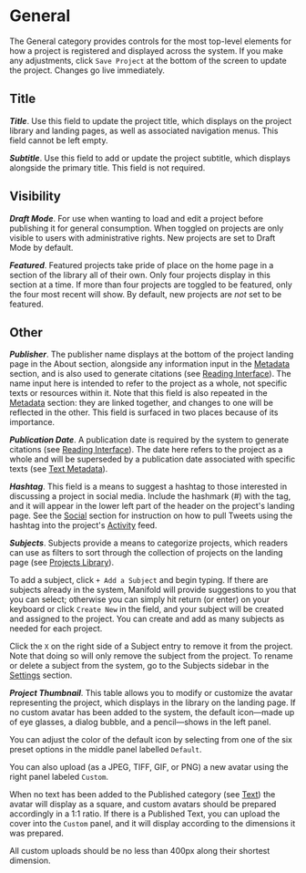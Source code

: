 # General

The General category provides controls for the most top-level elements for how a project is registered and displayed across the system. If you make any adjustments, click `Save Project` at the bottom of the screen to update the project. Changes go live immediately.

## Title

***Title***. Use this field to update the project title, which displays on the project library and landing pages, as well as associated navigation menus. This field cannot be left empty.

***Subtitle***. Use this field to add or update the project subtitle, which displays alongside the primary title. This field is not required.

## Visibility

***Draft Mode***. For use when wanting to load and edit a project before publishing it for general consumption. When toggled on projects are only visible to users with administrative rights. New projects are set to Draft Mode by default.

***Featured***. Featured projects take pride of place on the home page in a section of the library all of their own. Only four projects display in this section at a time. If more than four projects are toggled to be featured, only the four most recent will show. By default, new projects are *not* set to be featured.

## Other

***Publisher***. The publisher name displays at the bottom of the project landing page in the About section, alongside any information input in the [Metadata](metadata.md) section, and is also used to generate citations (see [Reading Interface](/readers/reading-interface.md#share)). The name input here is intended to refer to the project as a whole, not specific texts or resources within it. Note that this field is also repeated in the [Metadata](metadata.md) section: they are linked together, and changes to one will be reflected in the other. This field is surfaced in two places because of its importance.

***Publication Date***. A publication date is required by the system to generate citations (see [Reading Interface](/readers/reading-interface.md#share)). The date here refers to the project as a whole and will be superseded by a publication date associated with specific texts (see [Text Metadata](texts.md#metadata)).

***Hashtag***. This field is a means to suggest a hashtag to those interested in discussing a project in social media. Include the hashmark (#) with the tag, and it will appear in the lower left part of the header on the project's landing page. See the [Social](social.md) section for instruction on how to pull Tweets using the hashtag into the project's [Activity](activity.md) feed.

***Subjects***. Subjects provide a means to categorize projects, which readers can use as filters to sort through the collection of projects on the landing page (see [Projects Library](/readers/projects_library.md#ourprojects)).

To add a subject, click `+ Add a Subject` and begin typing. If there are subjects already in the system, Manifold will provide suggestions to you that you can select; otherwise you can simply hit return (or enter) on your keyboard or click `Create New` in the field, and your subject will be created and assigned to the project. You can create and add as many subjects as needed for each project.

Click the `X` on the right side of a Subject entry to remove it from the project. Note that doing so will only remove the subject from the project. To rename or delete a subject from the system, go to the Subjects sidebar in the [Settings](/settings/subjects.md) section.

***Project Thumbnail***. This table allows you to modify or customize the avatar representing the project, which displays in the library on the landing page. If no custom avatar has been added to the system, the default icon—made up of eye glasses, a dialog bubble, and a pencil—shows in the left panel.

You can adjust the color of the default icon by selecting from one of the six preset options in the middle panel labelled `Default`.

You can also upload (as a JPEG, TIFF, GIF, or PNG) a new avatar using the right panel labeled `Custom`.

When no text has been added to the Published category (see [Text](texts.md)) the avatar will display as a square, and custom avatars should be prepared accordingly in a 1:1 ratio. If there is a Published Text, you can upload the cover into the `Custom` panel, and it will display according to the dimensions it was prepared.

All custom uploads should be no less than 400px along their shortest dimension.

